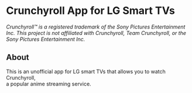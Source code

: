 # Crunchyroll App for LG Smart TVs

*Crunchyroll&trade; is a registered trademark of the Sony Pictures Entertainment Inc. This project is not affiliated with Crunchyroll, Team Crunchyroll, or the Sony Pictures Entertainment Inc.*

## About

This is an unofficial app for LG smart TVs that allows you to watch Crunchyroll,\
a popular anime streaming service.
